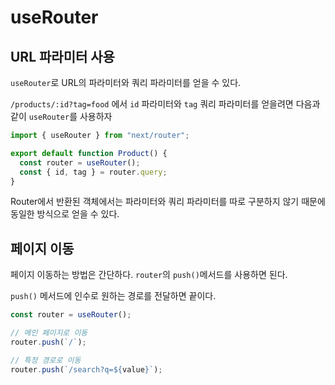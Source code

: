 # useRouter

## URL 파라미터 사용

`useRouter`로 URL의 파라미터와 쿼리 파라미터를 얻을 수 있다.

`/products/:id?tag=food` 에서 `id` 파라미터와 `tag` 쿼리 파라미터를 얻을려면 다음과 같이 `useRouter`를 사용하자

```js
import { useRouter } from "next/router";

export default function Product() {
  const router = useRouter();
  const { id, tag } = router.query;
}
```

Router에서 반환된 객체에서는 파라미터와 쿼리 파라미터를 따로 구분하지 않기 때문에 동일한 방식으로 얻을 수 있다.

## 페이지 이동

페이지 이동하는 방법은 간단하다. `router`의 `push()`메서드를 사용하면 된다.

`push()` 메서드에 인수로 원하는 경로를 전달하면 끝이다.

```js
const router = useRouter();

// 메인 페이지로 이동
router.push(`/`);

// 특정 경로로 이동
router.push(`/search?q=${value}`);
```
